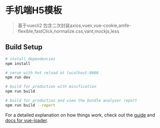 # 手机端H5模板

> 基于vuecli2 包含二次封装axios,vuex,vue-cookie,amfe-flexible,fastClick,normalize.css,vant,mockjs,less

## Build Setup

``` bash
# install dependencies
npm install

# serve with hot reload at localhost:8080
npm run dev

# build for production with minification
npm run build

# build for production and view the bundle analyzer report
npm run build --report
```

For a detailed explanation on how things work, check out the [guide](http://vuejs-templates.github.io/webpack/) and [docs for vue-loader](http://vuejs.github.io/vue-loader).
